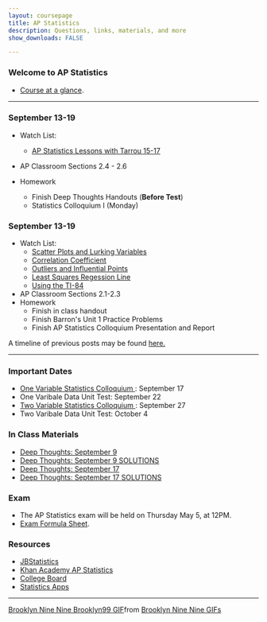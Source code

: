 ```yaml
---
layout: coursepage
title: AP Statistics
description: Questions, links, materials, and more
show_downloads: FALSE

---
```


### Welcome to AP Statistics
* <a href="https://MerrickMath.github.io/APStatistics/StatsTopics.pdf"> Course at a glance</a>.

---
### September 13-19 
* Watch List: 
    * <a href="https://cosmolearning.org/courses/ap-statistics-lessons-from-mr-tarrou/"> AP Statistics Lessons with Tarrou 15-17 </a>

* AP Classroom Sections 2.4 - 2.6
* Homework 
   * Finish Deep Thoughts Handouts (**Before Test**)
   * Statistics Colloquium I (Monday) 


### September 13-19 
* Watch List: 
    * <a href="https://cosmolearning.org/video-lectures/scatter-plot-intro-lurking-variables-defined/"> Scatter Plots and Lurking Variables </a>
    * <a href="https://cosmolearning.org/video-lectures/intro-corellation-r-measure-linear-strength/"> Correlation Coefficient </a> 
    * <a href="https://cosmolearning.org/video-lectures/outlier-vs-influential-point/"> Outliers and Influential Points </a> 
    * <a href="https://cosmolearning.org/video-lectures/least-squares-regression-line-notes/"> Least Squares Regession Line </a>
    * <a href="https://cosmolearning.org/video-lectures/regression-lines-correlation-with-ti-84/"> Using the TI-84 </a>
* AP Classroom Sections 2.1-2.3
* Homework 
   * Finish in class handout
   * Finish Barron's Unit 1 Practice Problems 
   * Finish AP Statistics Colloquium Presentation and Report 
 
A timeline of previous posts may be found <a href="https://merrickMath.github.io/2021StatisticsTimeline.html"> here. </a> 

---

### Important Dates
* <a href="https://MerrickMath.github.io/2021Statistics/Activities/ColloquiumI.pdf"> One Variable Statistics Colloquium </a>: September 17
* One Varibale Data Unit Test: September 22 
* <a href="https://MerrickMath.github.io/2021Statistics/Activities/ColloquiumII.pdf"> Two Variable Statistics Colloquium </a>: September 27
* Two Varibale Data Unit Test: October 4  

### In Class Materials  
* <a href="https://MerrickMath.github.io/2021Statistics/Practice/DTSept9.pdf"> Deep Thoughts: September 9 </a>
* <a href="https://MerrickMath.github.io/2021Statistics/Practice/DTSep9Solutions1.pdf"> Deep Thoughts: September 9 SOLUTIONS </a>
* <a href="https://MerrickMath.github.io/2021Statistics/Practice/DTSept17.pdf"> Deep Thoughts: September 17 </a>
* <a href="https://MerrickMath.github.io/2021Statistics/Practice/DTSept17Solutions.pdf"> Deep Thoughts: September 17 SOLUTIONS </a>

### Exam 
* The AP Statistics exam will be held on Thursday May 5, at 12PM.
* <a href="https://MerrickMath.github.io/APStatistics/FormulaSheets.pdf"> Exam Formula Sheet</a>.

### Resources
* <a href="https://www.jbstatistics.com"> JBStatistics </a> 
* <a href="https://www.khanacademy.org/math/ap-statistics"> Khan Academy AP Statistics </a> 
* <a href="https://apcentral.collegeboard.org"> College Board </a> 
* <a href="https://www.stapplet.com"> Statistics Apps </a> 

---

<div class="tenor-gif-embed" data-postid="17561248" data-share-method="host" data-aspect-ratio="1.77778" data-width="100%"><a href="https://tenor.com/view/brooklyn-nine-nine-brooklyn99-statistical-statistical-analysis-analysis-gif-17561248">Brooklyn Nine Nine Brooklyn99 GIF</a>from <a href="https://tenor.com/search/brooklyn+nine+nine-gifs">Brooklyn Nine Nine GIFs</a></div> <script type="text/javascript" async src="https://tenor.com/embed.js"></script>



